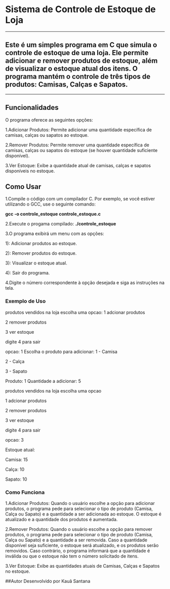# Sistema de Controle de Estoque de Loja
--------------------------------------------------------------
## Este é um simples programa em C que simula o controle de estoque de uma loja. Ele permite adicionar e remover produtos de estoque, além de visualizar o estoque atual dos itens. O programa mantém o controle de três tipos de produtos: Camisas, Calças e Sapatos.
--------------------------------------------------------------
## Funcionalidades
O programa oferece as seguintes opções:

1.Adicionar Produtos: Permite adicionar uma quantidade específica de camisas, calças ou sapatos ao estoque.

2.Remover Produtos: Permite remover uma quantidade específica de camisas, calças ou sapatos do estoque (se houver quantidade suficiente disponível).

3.Ver Estoque: Exibe a quantidade atual de camisas, calças e sapatos disponíveis no estoque.

## Como Usar

1.Compile o código com um compilador C. Por exemplo, se você estiver utilizando o GCC, use o seguinte comando:

__gcc -o controle_estoque controle_estoque.c__

2.Execute o progama compilado:
__./controle_estoque__

3.O programa exibirá um menu com as opções:

1): Adicionar produtos ao estoque.

2): Remover produtos do estoque.

3): Visualizar o estoque atual.

4): Sair do programa.

4.Digite o número correspondente à opção desejada e siga as instruções na tela.
### Exemplo de Uso

produtos vendidos na loja
escolha uma opcao:
1 adcionar produtos

2 remover produtos

3 ver estoque

digite 4 para sair

opcao: 1
Escolha o produto para adicionar:
1 - Camisa

2 - Calça

3 - Sapato

Produto: 1
Quantidade a adicionar: 5

produtos vendidos na loja
escolha uma opcao

1 adcionar produtos

2 remover produtos

3 ver estoque

digite 4 para sair

opcao: 3

Estoque atual:

Camisa: 15

Calça: 10

Sapato: 10

### Como Funciona
1.Adicionar Produtos: Quando o usuário escolhe a opção para adicionar produtos, o programa pede para selecionar o tipo de produto (Camisa, Calça ou Sapato) e a quantidade a ser adicionada ao estoque. O estoque é atualizado e a quantidade dos produtos é aumentada.

2.Remover Produtos: Quando o usuário escolhe a opção para remover produtos, o programa pede para selecionar o tipo de produto (Camisa, Calça ou Sapato) e a quantidade a ser removida. Caso a quantidade disponível seja suficiente, o estoque será atualizado, e os produtos serão removidos. Caso contrário, o programa informará que a quantidade é inválida ou que o estoque não tem o número solicitado de itens.

3.Ver Estoque: Exibe as quantidades atuais de Camisas, Calças e Sapatos no estoque.

##Autor
Desenvolvido por Kauã Santana


